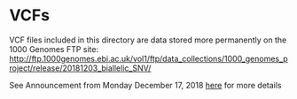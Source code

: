 # VCFs

VCF files included in this directory are data stored more permanently on the 1000 Genomes FTP site: http://ftp.1000genomes.ebi.ac.uk/vol1/ftp/data_collections/1000_genomes_project/release/20181203_biallelic_SNV/

See Announcement from Monday December 17, 2018 [here](https://www.internationalgenome.org/announcements/) for more details
